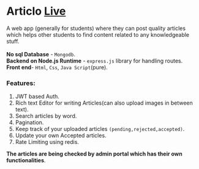 # Articlo [Live](https://articlo.herokuapp.com)
A web app (generally for students) where they can post quality articles which  helps other students to  find content related to any knowledgeable stuff.\
\
__No sql Database__ - `Mongodb`.\
__Backend on Node.js Runtime__ - `express.js` library for handling routes.\
__Front end__- `Html`, `Css`, `Java Script`(pure).

### Features:
1.  JWT based Auth.
2.  Rich text Editor for writing Articles(can also upload images in between text).
3.  Search articles by word.
4.  Pagination.
5.  Keep track of your uploaded articles `(pending,rejected,accepted)`.
6.  Update your own Accepted articles.
7.  Rate Limiting using redis.

__The articles are being checked by admin portal which has their own functionalities__.
